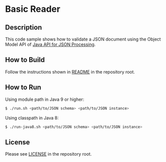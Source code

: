 # Basic Reader

## Description

This code sample shows how to validate a JSON document using the Object Model API of [Java API for JSON Processing].

## How to Build

Follow the instructions shown in [README](../README.md) in the repository root.

## How to Run

Using module path in Java 9 or higher:

```bash
$ ./run.sh <path/to/JSON schema> <path/to/JSON instance>
```

Using classpath in Java 8:

```bash
$ ./run-java8.sh <path/to/JSON schema> <path/to/JSON instance>
```

## License

Please see [LICENSE](../LICENSE) in the repository root.

[Java API for JSON Processing]: https://javaee.github.io/jsonp/
